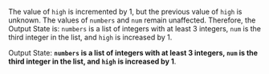 The value of `high` is incremented by 1, but the previous value of `high` is unknown. The values of `numbers` and `num` remain unaffected. Therefore, the Output State is: `numbers` is a list of integers with at least 3 integers, `num` is the third integer in the list, and `high` is increased by 1.

Output State: **`numbers` is a list of integers with at least 3 integers, `num` is the third integer in the list, and `high` is increased by 1**.